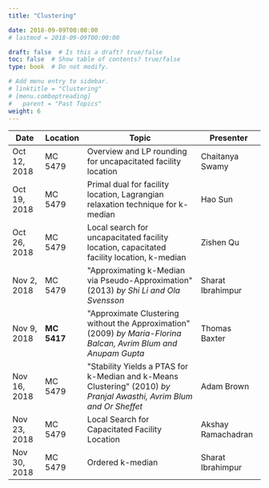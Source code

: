 ```yaml
---
title: "Clustering"

date: 2018-09-09T00:00:00
# lastmod = 2018-09-09T00:00:00

draft: false  # Is this a draft? true/false
toc: false  # Show table of contents? true/false
type: book  # Do not modify.

# Add menu entry to sidebar.
# linktitle = "Clustering"
# [menu.comboptreading]
#   parent = "Past Topics"
weight: 6
---
```


| Date         | Location    | Topic                                                                                                               | Presenter          |
|--------------|-------------|---------------------------------------------------------------------------------------------------------------------|--------------------|
| Oct 12, 2018 | MC 5479     | Overview and LP rounding for uncapacitated facility location                                                        | Chaitanya Swamy    |
| Oct 19, 2018 | MC 5479     | Primal dual for facility location, Lagrangian relaxation technique for k-median                                     | Hao Sun            |
| Oct 26, 2018 | MC 5479     | Local search for uncapacitated facility location, capacitated facility location, k-median                           | Zishen Qu          |
| Nov 2, 2018  | MC 5479     | "Approximating k-Median via Pseudo-Approximation" (2013) _by Shi Li and Ola Svensson_                               | Sharat Ibrahimpur  |
| Nov 9, 2018  | **MC 5417** | "Approximate Clustering without the Approximation" (2009) _by Maria-Florina Balcan, Avrim Blum and Anupam Gupta_    | Thomas Baxter      |
| Nov 16, 2018 | MC 5479     | "Stability Yields a PTAS for k-Median and k-Means Clustering" (2010) _by Pranjal Awasthi, Avrim Blum and Or Sheffet_ | Adam Brown         |
| Nov 23, 2018 | MC 5479     | Local Search for Capacitated Facility Location                                                                      | Akshay Ramachadran |
| Nov 30, 2018 | MC 5479     | Ordered k-median                                                                                                    | Sharat Ibrahimpur  |
